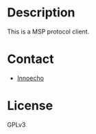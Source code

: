 # Description

This is a MSP protocol client.
 
# Contact

- [Innoecho](Innoecho@outlook.com)


# License

GPLv3




